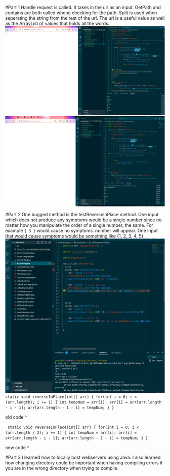 #Part 1
Handle request is called. It takes in the url as an input. GetPath and contains are both called whenc checking for the path.
Split is used when seperating the string from the rest of the url. The url is a useful value
as well as the ArrayList of values that holds all the words.
![sc2](333img.png)
![sc3](labreport2-running.png)

#Part 2
One bugged method is the testReverseInPlace method. One input which does not produce any symptoms
would be a single number since no matter how you manipulate the order of a single number, the same. For example `{ 3 }` would cause no symptoms.
number will appear. One input that would cause symptoms would be something like {1, 2, 3, 4, 5}. 
![symptom](1.4.png)
`  static void reverseInPlace(int[] arr) {
    for(int i = 0; i < (arr.length); i += 1) {
      int tempNum = arr[i];
      arr[i] = arr[arr.length - i - 1];
      arr[arr.length - 1 - i] = tempNum;
    }
  }
 `

old code ^

`  static void reverseInPlace(int[] arr) {
    for(int i = 0; i < (arr.length / 2); i += 1) {
      int tempNum = arr[i];
      arr[i] = arr[arr.length - i - 1];
      arr[arr.length - 1 - i] = tempNum;
    }
  }
`

new code ^

#Part 3
I learned how to locally host webservers using Java. I also learned how changing directory could be important
when having compiling errors if you are in the wrong directory when trying to compile.
